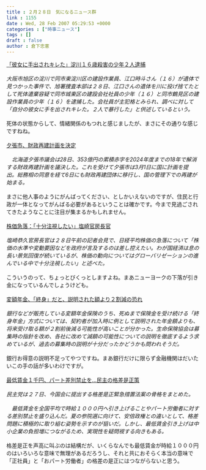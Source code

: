 ```yaml
---
title : ２月２８日　気になるニュース群
link : 1155
date : Wed, 28 Feb 2007 05:29:53 +0000
categories : ["時事ニュース"]
tags : []
draft : false
author : 倉下忠憲
---
```


<A HREF="http://www.iza.ne.jp/news/newsarticle/event/crime/41218/" TARGET="_blank">「彼女に手出されキレた」淀川１６歳殺害の少年２人逮捕</A><BR><BR><I>大阪市旭区の淀川で同市東淀川区の建設作業員、江口時斗さん（１６）が遺体で見つかった事件で、旭署捜査本部は２８日、江口さんの遺体を川に投げ捨てたとして死体遺棄容疑で同市城東区の建設会社社員の少年（１６）と同市鶴見区の建設作業員の少年（１６）を逮捕した。会社員が主犯格とみられ、調べに対して「自分の彼女に手を出されキレた。２人で暴行した」と供述しているという。</I><BR><BR>死体の状態からして、情緒関係のもつれと感じましたが、まさにその通りな感じですねね。<BR><BR><A HREF="http://www.nikkei.co.jp/news/keizai/20070228AT3B2703Z28022007.html" TARGET="_blank">夕張市、財政再建計画を決定</A><BR><BR><I>　北海道夕張市議会は28日、353億円の累積赤字を2024年度までの18年で解消する財政再建計画を議決した。これを受けて夕張市は3月1日に国に計画を提出。総務相の同意を経て6日にも財政再建団体に移行し、国の管理下での再建が始まる。</I><BR><BR>まさに他人事のようにがんばってください、としかいえないのですが、住民と行政が一体となってがんばる必要があるということは確かです。今まで見過ごされてきたようなことに注目が集まるかもしれません。<BR><BR><A HREF="http://www.mainichi-msn.co.jp/today/news/20070228k0000e010061000c.html" TARGET="_blank">株価急落：「十分注視したい」塩崎官房長官</A><BR><BR><I>塩崎恭久官房長官は２８日午前の記者会見で、日経平均株価の急落について「株価の水準や変動要因などを政府が言及するのは差し控えたい。わが国経済は息の長い景気回復が続いているが、株価の動向についてはグローバリゼーションの進んでいる中で十分注視したい」と述べた。</I><BR><BR>こういうのって、ちょっとびくっとしますよね。まあニューヨークの下落が引き金になっているんでしょうけども。<BR><BR><A HREF="http://www.asahi.com/business/update/0228/048.html" TARGET="_blank">変額年金、「終身」だと、説明された額より２割減の恐れ</A><BR><BR><I>銀行などが販売している変額年金保険のうち、死ぬまで保険金を受け続ける「終身年金」方式については、契約者が加入時に例として説明された年金額よりも、将来受け取る額が２割前後減る可能性が高いことが分かった。生命保険協会は募集時の指針を改め、各社に改めて減額の可能性についての説明を徹底するよう求めているが、過去の募集時の説明が十分だったかどうかも問われそうだ。 </I><BR><BR>銀行お得意の説明不足ってやつですね。まあ銀行だけに限らず金融機関はだいたいこの手の話が多いわけですが。<BR><BR><A HREF="http://www.yomiuri.co.jp/politics/news/20070227ia25.htm" TARGET="_blank">最低賃金１千円、パート差別禁止を…民主の格差是正策</A><BR><BR><I>民主党は２７日、今国会に提出する格差是正緊急措置法案の骨格をまとめた。<BR><BR>　最低賃金を全国平均で時給１０００円へ引き上げることやパート労働者に対する差別禁止を盛り込んだ。夏の参院選に向けて、安倍政権との違いとして、格差問題に積極的に取り組む姿勢を示すのが狙いだ。しかし、最低賃金引き上げは中小企業の負担増につながるため、実現性を疑問視する向きもある。</I><BR><BR>格差是正を声高に叫ぶのは結構だが、いくらなんでも最低賃金が時給１０００円のはいろいろな意味で無理があるだろうし、それと共におそらく本当の意味で「正社員」と「おパート労働者」の格差の是正にはつながらないと思う。<BR><BR><BR><BR><BR><BR><br><br>
